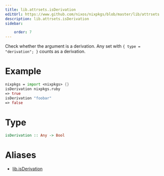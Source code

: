 ```yaml
---
title: lib.attrsets.isDerivation
editUrl: https://www.github.com/nixos/nixpkgs/blob/master/lib/attrsets.nix#L806C5
description: lib.attrsets.isDerivation
sidebar:

    order: 7
---
```


Check whether the argument is a derivation. Any set with
`{ type = "derivation"; }` counts as a derivation.

# Example

```nix
nixpkgs = import <nixpkgs> {}
isDerivation nixpkgs.ruby
=> true
isDerivation "foobar"
=> false
```

# Type

```haskell
isDerivation :: Any -> Bool
```


# Aliases

- [lib.isDerivation](./reference/lib/lib-isDerivation)


